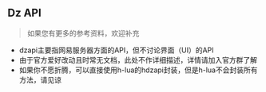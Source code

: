 ## Dz API
> 如果您有更多的参考资料，欢迎补充

 * dzapi主要指网易服务器方面的API，但不讨论界面（UI）的API
 * 由于官方爱好改动且时常无文档，此处不作详细描述，详情请加入官方群了解
 * 如果你不愿折腾，可以直接使用h-lua的hdzapi封装，但是h-lua不会封装所有方法，请见谅